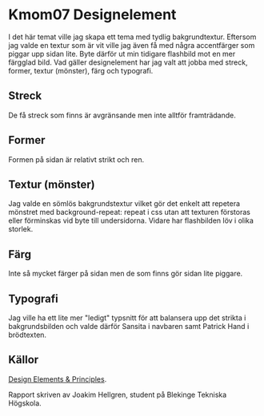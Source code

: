 ---
---
Kmom07 Designelement
=======================
I det här temat ville jag skapa ett tema med tydlig bakgrundtextur. Eftersom jag valde en textur som är vit ville jag även få med några accentfärger som piggar upp sidan lite. Byte därför ut min tidigare flashbild mot en mer färgglad bild. Vad gäller designelement har jag valt att jobba med streck, former, textur (mönster), färg och typografi.

Streck
-----------------------
De få streck som finns är avgränsande men inte alltför framträdande.

Former
-----------------------
Formen på sidan är relativt strikt och ren.

Textur (mönster)
-----------------------
Jag valde en sömlös bakgrundstextur vilket gör det enkelt att repetera mönstret med background-repeat: repeat i css utan att texturen förstoras eller förminskas vid byte till undersidorna. Vidare har flashbilden löv i olika storlek.

Färg
-----------------------
Inte så mycket färger på sidan men de som finns gör sidan lite piggare.

Typografi
-----------------------
Jag ville ha ett lite mer "ledigt" typsnitt för att balansera upp det strikta i bakgrundsbilden och valde därför Sansita i navbaren samt Patrick Hand i brödtexten.

Källor
----------------------
[Design Elements & Principles](https://www.canva.com/learn/design-elements-principles/).


Rapport skriven av Joakim Hellgren, student på Blekinge Tekniska Högskola.
